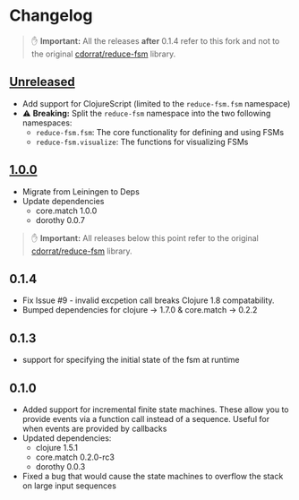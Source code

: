 # Changelog

> :raised_hand: **Important:** All the releases **after** 0.1.4 refer to this
> fork and not to the original [cdorrat/reduce-fsm][gh:original] library.

## [Unreleased]

- Add support for ClojureScript (limited to the `reduce-fsm.fsm` namespace)
- :warning: **Breaking:** Split the `reduce-fsm` namespace into the two
  following namespaces:
  - `reduce-fsm.fsm`: The core functionality for defining and using FSMs
  - `reduce-fsm.visualize`: The functions for visualizing FSMs

## [1.0.0]

- Migrate from Leiningen to Deps
- Update dependencies
  - core.match 1.0.0
  - dorothy 0.0.7

> :raised_hand: **Important:** All releases below this point refer to the
> original [cdorrat/reduce-fsm][gh:original] library.

## 0.1.4

- Fix Issue #9 - invalid excpetion call breaks Clojure 1.8 compatability.
- Bumped dependencies for clojure -> 1.7.0 & core.match -> 0.2.2

## 0.1.3

- support for specifying the initial state of the fsm at runtime

## 0.1.0

- Added support for incremental finite state machines. These allow you to
  provide events via a function call instead of a sequence.  Useful for when
  events are provided by callbacks
- Updated dependencies:
  - clojure 1.5.1
  - core.match 0.2.0-rc3
  - dorothy 0.0.3
- Fixed a bug that would cause the state machines to overflow the stack on large input sequences

[Unreleased]: https://github.com/unitary-healthcare/reduce-fsm/compare/v1.0.0...HEAD
[1.0.0]: https://github.com/unitary-healthcare/reduce-fsm/compare/v0.1.4...v1.0.0

[gh:original]: https://github.com/cdorrat/reduce-fsm
